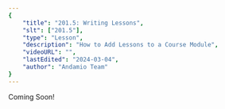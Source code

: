 ```yaml
---
{
    "title": "201.5: Writing Lessons",
    "slt": ["201.5"],
    "type": "Lesson",
    "description": "How to Add Lessons to a Course Module",
    "videoURL": "",
    "lastEdited": "2024-03-04",
    "author": "Andamio Team"
}
---
```


Coming Soon!